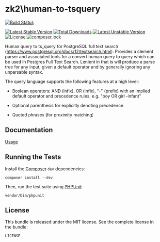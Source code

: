 zk2\human-to-tsquery
================

[![Build Status](https://travis-ci.com/zk2/human-to-tsquery.svg?branch=master)](https://travis-ci.org/zk2/human-to-tsquery)

[![Latest Stable Version](https://poser.pugx.org/zk2/human-to-tsquery/v/stable)](https://packagist.org/packages/zk2/human-to-tsquery)
[![Total Downloads](https://poser.pugx.org/zk2/human-to-tsquery/downloads)](https://packagist.org/packages/zk2/human-to-tsquery)
[![Latest Unstable Version](https://poser.pugx.org/zk2/human-to-tsquery/v/unstable)](https://packagist.org/packages/zk2/human-to-tsquery)
[![License](https://poser.pugx.org/zk2/human-to-tsquery/license)](https://packagist.org/packages/zk2/human-to-tsquery)
[![composer.lock](https://poser.pugx.org/zk2/human-to-tsquery/composerlock)](https://packagist.org/packages/zk2/human-to-tsquery)

Human query to ts_query for PostgreSQL full text search (https://www.postgresql.org/docs/12/textsearch.html). Provides a clement parser and associated tools for a convert human query to query which can be used ih Postgres Full Text Search. Lenient in that is will produce a parse tree for any input, given a default operator and by generally ignoring any unparsable syntax.

The query language supports the following features at a high level:

   - Boolean operators: AND (infix), OR (infix), "-" (prefix) with an implied default operator and precedence rules, e.g. "boy OR girl -infant"

   - Optional parenthesis for explicitly denoting precedence.

   - Quoted phrases (for proximity matching)

Documentation
-------------

[Usage](https://github.com/zk2/human-to-tsquery/blob/master/doc/usage.rst)

Running the Tests
-----------------

Install the [Composer](http://getcomposer.org/) `dev` dependencies:

    composer install --dev

Then, run the test suite using
[PHPUnit](https://github.com/sebastianbergmann/phpunit/):

    vendor/bin/phpunit

License
-------

This bundle is released under the MIT license. See the complete license in the bundle:

    LICENSE
    

